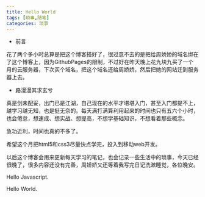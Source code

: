 ```yaml
---
title: Hello World
tags: [琐事,随笔]
categories: 琐事
---
```

* 前言  

花了两个多小时总算是把这个博客搭好了，很过意不去的是把给周娇娇的域名绑在了这个博客上，因为GithubPages的限制，不过好在昨天晚上花九块九买了一个月的云服务器，下次买个域名，把这个域名还给周娇娇，然后把她的网站迁到服务器上去。
<!-- more -->
* 路漫漫其求玄兮

真是剑未配妥，出门已是江湖，自己现在的水平才堪堪入门，甚至入门都提不上，越学习越无知，也是挺无奈的。每天满打满算利用起来的时间也只有五六个小时，也会倦怠，想速成、想实战、想提高，不想学基础知识，不想看着那些概念。  

急功近利，时间也真的不多了。  

希望这个月把html5和css3尽量快点学完，投入到移动web开发。

以后这个博客会用来更新每天学习的笔记，也会记录一些生活中的琐事，今天已经很晚了，很多内容还没有完善，周娇娇又还等着我写完日记洗漱睡觉，各位晚安。  

Hello Javascript.  

Hello World.
